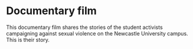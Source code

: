# Documentary film
This documentary film shares the stories of the student activists campaigning against sexual violence on the Newcastle University campus. This is their story.
<embed film here>
